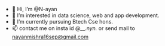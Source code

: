- 👋 Hi, I’m @N-ayan
- 👀 I’m interested in data science, web and app development. 
- 🌱 I’m currently pursuing Btech Cse hons.
- 📫 contact me on insta id @___.nyn._ or 
     send mail to nayanmishra16sep@gmail.com

<!---
N-ayan/N-ayan is a ✨ special ✨ repository because its `README.md` (this file) appears on your GitHub profile.
You can click the Preview link to take a look at your changes.
--->
